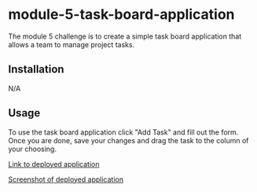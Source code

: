 # module-5-task-board-application
The module 5 challenge is to create a simple task board application that allows a team to manage project tasks.

## Installation
N/A

## Usage
To use the task board application click "Add Task" and fill out the form. Once you are done, save your changes and drag the task to the column of your choosing.


[Link to deployed application](https://brianapgil.github.io/module-5-task-board-application/)

[Screenshot of deployed application](assets/screenshot.png)